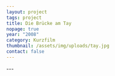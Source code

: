```yaml
---
layout: project
tags: project
title: Die Brücke am Tay
nopage: true
year: "2008"
category: Kurzfilm
thumbnail: /assets/img/uploads/tay.jpg
contact: false
---
```


\---
